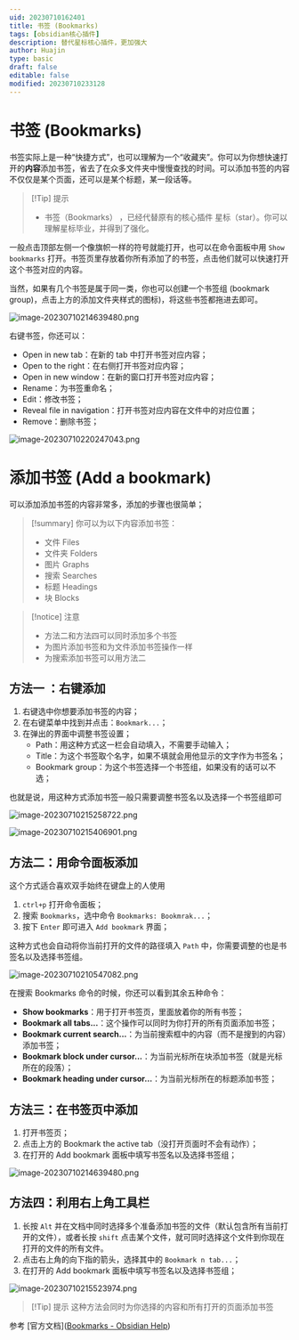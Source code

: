```yaml
---
uid: 20230710162401
title: 书签 (Bookmarks)
tags: [obsidian核心插件]
description: 替代星标核心插件，更加强大
author: Huajin
type: basic
draft: false
editable: false
modified: 20230710233128
---
```


# 书签 (Bookmarks)

书签实际上是一种“快捷方式”，也可以理解为一个“收藏夹”。你可以为你想快速打开的**内容**添加书签，省去了在众多文件夹中慢慢查找的时间。可以添加书签的内容不仅仅是某个页面，还可以是某个标题，某一段话等。

> [!Tip] 提示
> - 书签（Bookmarks） ，已经代替原有的核心插件 星标（star）。你可以理解星标毕业，并得到了强化。

一般点击顶部左侧一个像旗帜一样的符号就能打开，也可以在命令面板中用 `Show bookmarks` 打开。书签页里存放着你所有添加了的书签，点击他们就可以快速打开这个书签对应的内容。

当然，如果有几个书签是属于同一类，你也可以创建一个书签组 (bookmark group)，点击上方的添加文件夹样式的图标)，将这些书签都拖进去即可。

![image-20230710214639480.png](https://cdn.pkmer.cn/images/image-20230710214639480.png!pkmer)

右键书签，你还可以：

- Open in new tab：在新的 tab 中打开书签对应内容；
- Open to the right：在右侧打开书签对应内容；
- Open in new window：在新的窗口打开书签对应内容；
- Rename：为书签重命名；
- Edit：修改书签；
- Reveal file in navigation：打开书签对应内容在文件中的对应位置；
- Remove：删除书签；

![image-20230710220247043.png](https://cdn.pkmer.cn/images/image-20230710220247043.png!pkmer)

# 添加书签 (Add a bookmark)

可以添加添加书签的内容非常多，添加的步骤也很简单；

> [!summary] 你可以为以下内容添加书签：
> - 文件 Files
>- 文件夹 Folders
>- 图片 Graphs
>- 搜索 Searches
>- 标题 Headings
>- 块 Blocks

> [!notice] 注意
> - 方法二和方法四可以同时添加多个书签
> - 为图片添加书签和为文件添加书签操作一样
> - 为搜索添加书签可以用方法二

## 方法一 ：右键添加

1. 右键选中你想要添加书签的内容；
2. 在右键菜单中找到并点击：`Bookmark...`；
3. 在弹出的界面中调整书签设置；
	- Path：用这种方式这一栏会自动填入，不需要手动输入；
	- Title：为这个书签取个名字，如果不填就会用他显示的文字作为书签名；
	- Bookmark group：为这个书签选择一个书签组，如果没有的话可以不选；

也就是说，用这种方式添加书签一般只需要调整书签名以及选择一个书签组即可

![image-20230710215258722.png](https://cdn.pkmer.cn/images/image-20230710215258722.png!pkmer)

![image-20230710215406901.png](https://cdn.pkmer.cn/images/image-20230710215406901.png!pkmer)

## 方法二：用命令面板添加

这个方式适合喜欢双手始终在键盘上的人使用

1. `ctrl+p` 打开命令面板；
2. 搜索 `Bookmarks`，选中命令 `Bookmarks: Bookmrak...`；
3. 按下 `Enter` 即可进入 `Add bookmark` 界面；

这种方式也会自动将你当前打开的文件的路径填入 `Path` 中，你需要调整的也是书签名以及选择书签组。

![image-20230710210547082.png](https://cdn.pkmer.cn/images/image-20230710210547082.png!pkmer)

在搜索 Bookmarks 命令的时候，你还可以看到其余五种命令：

- **Show bookmarks**：用于打开书签页，里面放着你的所有书签；
- **Bookmark all tabs...**：这个操作可以同时为你打开的所有页面添加书签；
- **Bookmark current search...**：为当前搜索框中的内容（而不是搜到的内容）添加书签；
- **Bookmark block under cursor...**：为当前光标所在块添加书签（就是光标所在的段落）；
- **Bookmark heading under cursor...**：为当前光标所在的标题添加书签；

## 方法三：在书签页中添加

1. 打开书签页；
2. 点击上方的 Bookmark the active tab（没打开页面时不会有动作）；
3. 在打开的 Add bookmark 面板中填写书签名以及选择书签组；

![image-20230710214639480.png](https://cdn.pkmer.cn/images/image-20230710214639480.png!pkmer)

## 方法四：利用右上角工具栏

1. 长按 `Alt` 并在文档中同时选择多个准备添加书签的文件（默认包含所有当前打开的文件），或者长按 `shift` 点击某个文件，就可同时选择这个文件到你现在打开的文件的所有文件。
2. 点击右上角的向下指的箭头，选择其中的 `Bookmark n tab...`；
3. 在打开的 Add bookmark 面板中填写书签名以及选择书签组；

![image-20230710215523974.png](https://cdn.pkmer.cn/images/image-20230710215523974.png!pkmer)

>[!Tip] 提示
>这种方法会同时为你选择的内容和所有打开的页面添加书签

参考 [官方文档]([Bookmarks - Obsidian Help](https://help.obsidian.md/Plugins/Bookmarks))